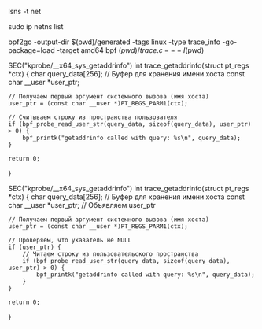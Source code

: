 lsns -t net


sudo ip netns list


bpf2go -output-dir $(pwd)/generated -tags linux -type trace_info -go-package=load -target amd64 bpf $(pwd)/trace.c -- -I$(pwd)


SEC("kprobe/__x64_sys_getaddrinfo")
int trace_getaddrinfo(struct pt_regs *ctx) {
    char query_data[256]; // Буфер для хранения имени хоста
    const char __user *user_ptr;

    // Получаем первый аргумент системного вызова (имя хоста)
    user_ptr = (const char __user *)PT_REGS_PARM1(ctx);

    // Считываем строку из пространства пользователя
    if (bpf_probe_read_user_str(query_data, sizeof(query_data), user_ptr) > 0) {
        bpf_printk("getaddrinfo called with query: %s\n", query_data);
    }

    return 0;
}



SEC("kprobe/__x64_sys_getaddrinfo")
int trace_getaddrinfo(struct pt_regs *ctx) {
    char query_data[256]; // Буфер для хранения имени хоста
    const char __user *user_ptr; // Объявляем user_ptr

    // Получаем первый аргумент системного вызова (имя хоста)
    user_ptr = (const char __user *)PT_REGS_PARM1(ctx);

    // Проверяем, что указатель не NULL
    if (user_ptr) {
        // Читаем строку из пользовательского пространства
        if (bpf_probe_read_user_str(query_data, sizeof(query_data), user_ptr) > 0) {
            bpf_printk("getaddrinfo called with query: %s\n", query_data);
        }
    }

    return 0;
}















